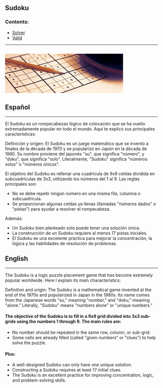 Sudoku
---
### Contents:
- [Solver](Solver)
- [Valid](Valid)
---
![](img/sudoku.jpeg)
---

## Español
---
El Sudoku es un rompecabezas lógico de colocación que se ha vuelto extremadamente popular en todo el mundo. Aquí te explico sus principales características:


Definición y origen:
El Sudoku es un juego matemático que se inventó a finales de la década de 1970 y se popularizó en Japón en la década de 1980. Su nombre proviene del japonés "su", que significa "número", y "doku", que significa "solo". Literalmente, "Sudoku" significa "números solos" o "números únicos".


El objetivo del Sudoku es rellenar una cuadrícula de 9x9 celdas dividida en subcuadrículas de 3x3, utilizando los números del 1 al 9. Las reglas principales son:
- No se debe repetir ningún número en una misma fila, columna o subcuadrícula.
- Se proporcionan algunas celdas ya llenas (llamadas "números dados" o "pistas") para ayudar a resolver el rompecabeza.


Además:
- Un Sudoku bien planteado solo puede tener una solución única.
- La construcción de un Sudoku requiere al menos 17 pistas iniciales.
- El Sudoku es una excelente práctica para mejorar la concentración, la lógica y las habilidades de resolución de problemas.

## English
---
The Sudoku is a logic puzzle placement game that has become extremely popular worldwide. Here I explain its main characteristics:

Definition and origin: The Sudoku is a mathematical game invented at the end of the 1970s and popularized in Japan in the 1980s. Its name comes from the Japanese words "su," meaning "number," and "doku," meaning "alone." Literally, "Sudoku" means "numbers alone" or "unique numbers."

#### The objective of the Sudoku is to fill in a 9x9 grid divided into 3x3 sub-grids using the numbers 1 through 9. The main rules are:

- No number should be repeated in the same row, column, or sub-grid.
- Some cells are already filled (called "given numbers" or "clues") to help solve the puzzle.

#### Plus:
- A well-designed Sudoku can only have one unique solution.
- Constructing a Sudoku requires at least 17 initial clues.
- The Sudoku is an excellent practice for improving concentration, logic, and problem-solving skills.
